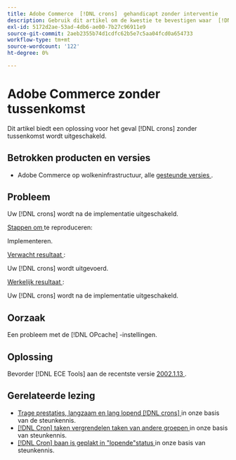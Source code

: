 ```yaml
---
title: Adobe Commerce  [!DNL crons]  gehandicapt zonder interventie
description: Gebruik dit artikel om de kwestie te bevestigen waar  [!DNL crons]  zonder interventie wordt onbruikbaar gemaakt.
exl-id: 5172d2ae-53ad-4db6-ae00-7b27c96911e9
source-git-commit: 2aeb2355b74d1cdfc62b5e7c5aa04fcd0a654733
workflow-type: tm+mt
source-wordcount: '122'
ht-degree: 0%

---
```


# Adobe Commerce zonder tussenkomst

Dit artikel biedt een oplossing voor het geval [!DNL crons] zonder tussenkomst wordt uitgeschakeld.

## Betrokken producten en versies

* Adobe Commerce op wolkeninfrastructuur, alle [ gesteunde versies ](https://www.adobe.com/content/dam/cc/en/legal/terms/enterprise/pdfs/Adobe-Commerce-Software-Lifecycle-Policy.pdf).

## Probleem

Uw [!DNL crons] wordt na de implementatie uitgeschakeld.

<u> Stappen om </u> te reproduceren:

Implementeren.

<u> Verwacht resultaat </u>:

Uw [!DNL crons] wordt uitgevoerd.

<u> Werkelijk resultaat </u>:

Uw [!DNL crons] wordt na de implementatie uitgeschakeld.

## Oorzaak

Een probleem met de [!DNL OPcache] -instellingen.

## Oplossing

Bevorder [!DNL ECE Tools] aan de recentste versie [ 2002.1.13 ](https://experienceleague.adobe.com/en/docs/commerce-cloud-service/user-guide/release-notes/ece-tools-package#v2002113).

## Gerelateerde lezing

* [ Trage prestaties, langzaam en lang lopend  [!DNL crons] ](https://experienceleague.adobe.com/docs/commerce-knowledge-base/kb/troubleshooting/miscellaneous/slow-performance-slow-and-long-running-crons.html) in onze basis van de steunkennis.
* [[!DNL Cron]  taken vergrendelen taken van andere groepen ](https://experienceleague.adobe.com/docs/commerce-knowledge-base/kb/troubleshooting/miscellaneous/cron-tasks-lock-tasks-from-other-groups.html?lang=en) in onze basis van steunkennis.
* [[!DNL Cron]  baan is geplakt in &quot;lopende&quot;status ](https://experienceleague.adobe.com/docs/commerce-knowledge-base/kb/troubleshooting/miscellaneous/cron-job-is-stuck-in-running-status.html?lang=en) in onze basis van steunkennis.
